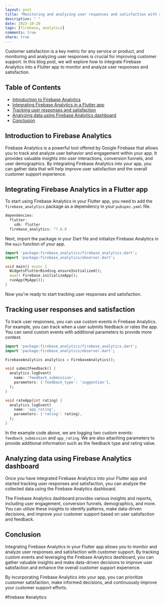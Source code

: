 ```yaml
---
layout: post
title: "Monitoring and analyzing user responses and satisfaction with customer support using Firebase Analytics in a Flutter app"
description: " "
date: 2023-10-20
tags: [firebase, analytics]
comments: true
share: true
---
```


Customer satisfaction is a key metric for any service or product, and monitoring and analyzing user responses is crucial for improving customer support. In this blog post, we will explore how to integrate Firebase Analytics into a Flutter app to monitor and analyze user responses and satisfaction.

## Table of Contents
- [Introduction to Firebase Analytics](#introduction-to-firebase-analytics)
- [Integrating Firebase Analytics in a Flutter app](#integrating-firebase-analytics-in-a-flutter-app)
- [Tracking user responses and satisfaction](#tracking-user-responses-and-satisfaction)
- [Analyzing data using Firebase Analytics dashboard](#analyzing-data-using-firebase-analytics-dashboard)
- [Conclusion](#conclusion)

## Introduction to Firebase Analytics
Firebase Analytics is a powerful tool offered by Google Firebase that allows you to track and analyze user behavior and engagement within your app. It provides valuable insights into user interactions, conversion funnels, and user demographics. By integrating Firebase Analytics into your app, you can gather data that will help improve user satisfaction and the overall customer support experience.

## Integrating Firebase Analytics in a Flutter app
To start using Firebase Analytics in your Flutter app, you need to add the `firebase_analytics` package as a dependency in your `pubspec.yaml` file.

```dart
dependencies:
  flutter:
    sdk: flutter
  firebase_analytics: ^7.0.0
```

Next, import the package in your Dart file and initialize Firebase Analytics in the `main` function of your app.

```dart
import 'package:firebase_analytics/firebase_analytics.dart';
import 'package:firebase_analytics/observer.dart';

void main() async {
  WidgetsFlutterBinding.ensureInitialized();
  await Firebase.initializeApp();
  runApp(MyApp());
}
```

Now you're ready to start tracking user responses and satisfaction.

## Tracking user responses and satisfaction
To track user responses, you can use custom events in Firebase Analytics. For example, you can track when a user submits feedback or rates the app. You can send custom events with additional parameters to provide more context.

```dart
import 'package:firebase_analytics/firebase_analytics.dart';
import 'package:firebase_analytics/observer.dart';

FirebaseAnalytics analytics = FirebaseAnalytics();

void submitFeedback() {
  analytics.logEvent(
    name: 'feedback_submission',
    parameters: {'feedback_type': 'suggestion'},
  );
}

void rateApp(int rating) {
  analytics.logEvent(
    name: 'app_rating',
    parameters: {'rating': rating},
  );
}
```

In the example code above, we are logging two custom events: `feedback_submission` and `app_rating`. We are also attaching parameters to provide additional information such as the feedback type and rating value.

## Analyzing data using Firebase Analytics dashboard
Once you have integrated Firebase Analytics into your Flutter app and started tracking user responses and satisfaction, you can analyze the collected data using the Firebase Analytics dashboard.

The Firebase Analytics dashboard provides various insights and reports, including user engagement, conversion funnels, demographics, and more. You can utilize these insights to identify patterns, make data-driven decisions, and improve your customer support based on user satisfaction and feedback.

## Conclusion
Integrating Firebase Analytics in your Flutter app allows you to monitor and analyze user responses and satisfaction with customer support. By tracking custom events and leveraging the Firebase Analytics dashboard, you can gather valuable insights and make data-driven decisions to improve user satisfaction and enhance the overall customer support experience.

By incorporating Firebase Analytics into your app, you can prioritize customer satisfaction, make informed decisions, and continuously improve your customer support efforts.

#firebase #analytics